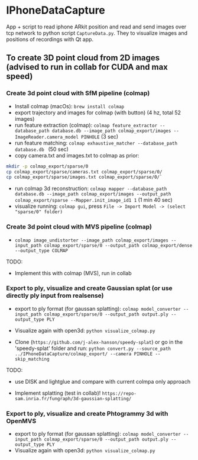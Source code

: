 # IPhoneDataCapture
 
App + script to read iphone ARkit position and read and send images over tcp network to python script `CaptureData.py`. They to visualize images and positions of recordings with Qt app.


## To create 3D point cloud from 2D images (advised to run in collab for CUDA and max speed)
### Create 3d point cloud with SfM pipeline (colmap)
- Install colmap (macOs): `brew install colmap`
- export trajectory and images for colmap (with button) (4 hz, total 52 images)
- run feature extraction (colmap): `colmap feature_extractor --database_path database.db --image_path colmap_export/images --ImageReader.camera_model PINHOLE` (3 sec)
- run feature matching: `colmap exhaustive_matcher --database_path database.db ` (50 sec)
- copy camera.txt and images.txt to colmap as prior: 
```bash
mkdir -p colmap_export/sparse/0
cp colmap_export/sparse/cameras.txt colmap_export/sparse/0/ 
cp colmap_export/sparse/images.txt colmap_export/sparse/0/`
```
- run colmap 3d reconstruction: `colmap mapper --database_path database.db --image_path colmap_export/images --output_path colmap_export/sparse --Mapper.init_image_id1 1` (1 min 40 sec)
- visualize running: `colmap gui`, press `File -> Import Model -> (select "sparse/0" folder)`

### Create 3d point cloud with MVS pipeline (colmap)
- `colmap image_undistorter --image_path colmap_export/images --input_path colmap_export/sparse/0 --output_path colmap_export/dense --output_type COLMAP`

TODO:
- Implement this with colmap (MVS), run in collab

### Export to ply, visualize and create Gaussian splat (or use directly ply input from realsense)
- export to ply format (for gaussan splatting): `colmap model_converter --input_path colmap_export/sparse/0 --output_path output.ply --output_type PLY`
- Visualize again with open3d: `python visualize_colmap.py`

- Clone (`https://github.com/j-alex-hanson/speedy-splat`) or go in the 'speedy-splat' folder and run: `python convert.py --source_path ../IPhoneDataCapture/colmap_export/ --camera PINHOLE --skip_matching`

TODO:
- use DISK and lightglue and compare with current colmpa only approach

- Implement splatting (test in collab)! `https://repo-sam.inria.fr/fungraph/3d-gaussian-splatting/`

### Export to ply, visualize and create Phtogrammy 3d with OpenMVS
- export to ply format (for gaussan splatting): `colmap model_converter --input_path colmap_export/sparse/0 --output_path output.ply --output_type PLY`
- Visualize again with open3d: `python visualize_colmap.py`

